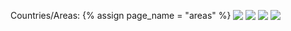 Countries/Areas: {% assign page_name = "areas" %}
<img src="assets/page_summary/{{ page_name }}_projects_count.svg" align="top"/>
<img src="assets/page_summary/{{ page_name }}_repos_count.svg" align="top"/>
<img src="assets/page_summary/{{ page_name }}_stars_count.svg" align="top"/>
<img src="assets/page_summary/{{ page_name }}_forks_count.svg" align="top"/> 